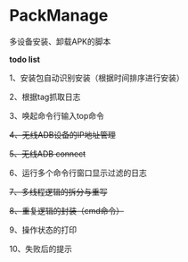 # PackManage
多设备安装、卸载APK的脚本



**todo list**

1、安装包自动识别安装（根据时间排序进行安装）

2、根据tag抓取日志

3、唤起命令行输入top命令

~~4、无线ADB设备的IP地址管理~~

~~5、无线ADB connect~~

6、运行多个命令行窗口显示过滤的日志

~~7、多线程逻辑的拆分与重写~~

~~8、重复逻辑的封装（cmd命令）~~

9、操作状态的打印

10、失败后的提示

